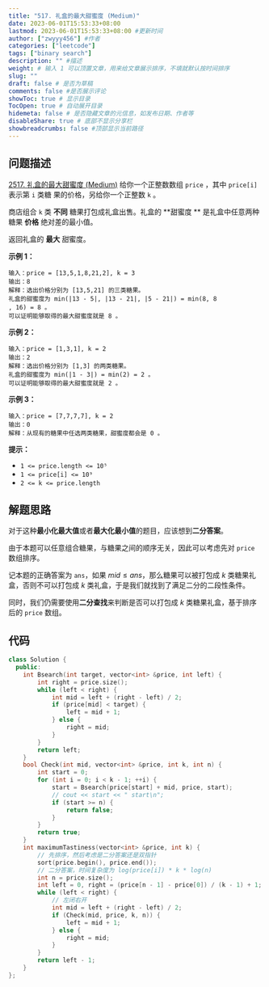 ```yaml
---
title: "517. 礼盒的最大甜蜜度 (Medium)"
date: 2023-06-01T15:53:33+08:00
lastmod: 2023-06-01T15:53:33+08:00 #更新时间
author: ["zwyyy456"] #作者
categories: ["leetcode"]
tags: ["binary search"]
description: "" #描述
weight: # 输入 1 可以顶置文章，用来给文章展示排序，不填就默认按时间排序
slug: ""
draft: false # 是否为草稿
comments: false #是否展示评论
showToc: true # 显示目录
TocOpen: true # 自动展开目录
hidemeta: false # 是否隐藏文章的元信息，如发布日期、作者等
disableShare: true # 底部不显示分享栏
showbreadcrumbs: false #顶部显示当前路径
---
```

## 问题描述
[2517. 礼盒的最大甜蜜度 (Medium)](https://leetcode.cn/problems/maximum-tastiness-of-candy-basket/)
给你一个正整数数组 `price` ，其中 `price[i]` 表示第 `i` 类糖
果的价格，另给你一个正整数 `k` 。

商店组合 `k` 类 **不同** 糖果打包成礼盒出售。礼盒的 **甜蜜度
** 是礼盒中任意两种糖果 **价格** 绝对差的最小值。

返回礼盒的 **最大** 甜蜜度。

**示例 1：**

```
输入：price = [13,5,1,8,21,2], k = 3
输出：8
解释：选出价格分别为 [13,5,21] 的三类糖果。
礼盒的甜蜜度为 min(|13 - 5|, |13 - 21|, |5 - 21|) = min(8, 8
, 16) = 8 。
可以证明能够取得的最大甜蜜度就是 8 。

```

**示例 2：**

```
输入：price = [1,3,1], k = 2
输出：2
解释：选出价格分别为 [1,3] 的两类糖果。
礼盒的甜蜜度为 min(|1 - 3|) = min(2) = 2 。
可以证明能够取得的最大甜蜜度就是 2 。

```

**示例 3：**

```
输入：price = [7,7,7,7], k = 2
输出：0
解释：从现有的糖果中任选两类糖果，甜蜜度都会是 0 。

```

**提示：**

- `1 <= price.length <= 10⁵`
- `1 <= price[i] <= 10⁹`
- `2 <= k <= price.length`

## 解题思路
对于这种**最小化最大值**或者**最大化最小值**的题目，应该想到**二分答案**。

由于本题可以任意组合糖果，与糖果之间的顺序无关，因此可以考虑先对 `price` 数组排序。

记本题的正确答案为 `ans`，如果 $mid \leq ans$，那么糖果可以被打包成 $k$ 类糖果礼盒，否则不可以打包成 $k$ 类礼盒，于是我们就找到了满足二分的二段性条件。

同时，我们仍需要使用**二分查找**来判断是否可以打包成 $k$ 类糖果礼盒，基于排序后的 `price` 数组。

## 代码
```cpp
class Solution {
  public:
    int Bsearch(int target, vector<int> &price, int left) {
        int right = price.size();
        while (left < right) {
            int mid = left + (right - left) / 2;
            if (price[mid] < target) {
                left = mid + 1;
            } else {
                right = mid;
            }
        }
        return left;
    }
    bool Check(int mid, vector<int> &price, int k, int n) {
        int start = 0;
        for (int i = 0; i < k - 1; ++i) {
            start = Bsearch(price[start] + mid, price, start);
            // cout << start << " start\n";
            if (start >= n) {
                return false;
            }
        }
        return true;
    }
    int maximumTastiness(vector<int> &price, int k) {
        // 先排序，然后考虑是二分答案还是双指针
        sort(price.begin(), price.end());
        // 二分答案，时间复杂度为 log(price[i]) * k * log(n)
        int n = price.size();
        int left = 0, right = (price[n - 1] - price[0]) / (k - 1) + 1; // 先看看 k 行不行，不行就改成 2
        while (left < right) {
            // 左闭右开
            int mid = left + (right - left) / 2;
            if (Check(mid, price, k, n)) {
                left = mid + 1;
            } else {
                right = mid;
            }
        }
        return left - 1;
    }
};
```
